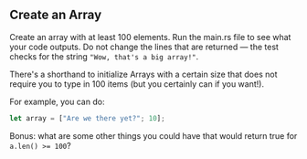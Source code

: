 ## Create an Array

Create an array with at least 100 elements. Run the main.rs file to see what 
your code outputs. Do not change the lines that are returned &mdash; the 
test checks for the string `"Wow, that's a big array!"`.

<div class="hint">
  There's a shorthand to initialize Arrays with a certain size that does not require you to type in 100 items (but you certainly can if you want!).

  For example, you can do:
  ```rust
  let array = ["Are we there yet?"; 10];
  ```
</div>

Bonus: what are some other things you could have that would return true for `a.len() >= 100`?
